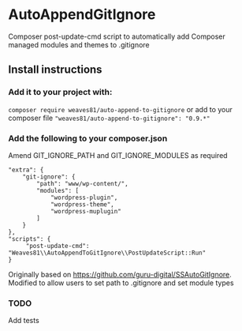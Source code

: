 # AutoAppendGitIgnore
Composer post-update-cmd script to automatically add Composer managed modules and themes to .gitignore

## Install instructions
### Add it to your project with:
`composer require weaves81/auto-append-to-gitignore`
or add to your composer file
`"weaves81/auto-append-to-gitignore": "0.9.*"`
### Add the following to your composer.json
Amend GIT_IGNORE_PATH and GIT_IGNORE_MODULES as required
```
"extra": {
    "git-ignore": {
        "path": "www/wp-content/",
        "modules": [
            "wordpress-plugin",
            "wordpress-theme",
            "wordpress-muplugin"
        ]
    }
},
"scripts": {
     "post-update-cmd": "Weaves81\\AutoAppendToGitIgnore\\PostUpdateScript::Run"
}
```
Originally based on https://github.com/guru-digital/SSAutoGitIgnore.
Modified to allow users to set path to .gitignore and set module types

### TODO
Add tests
